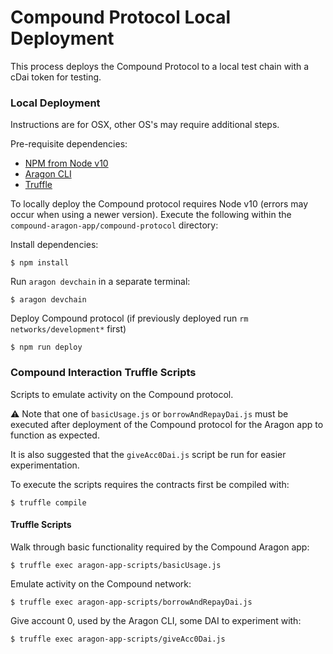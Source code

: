 # Compound Protocol Local Deployment

This process deploys the Compound Protocol to a local test chain with a cDai token for testing. 

### Local Deployment 
Instructions are for OSX, other OS's may require additional steps.

Pre-requisite dependencies:
- [NPM from Node v10](https://nodejs.org/en/download/)
- [Aragon CLI](https://github.com/aragon/aragon-cli)
- [Truffle](https://github.com/trufflesuite/truffle)

To locally deploy the Compound protocol requires Node v10 (errors may occur when using a newer version). Execute the following within the `compound-aragon-app/compound-protocol` directory:

Install dependencies:
```
$ npm install
```

Run `aragon devchain` in a separate terminal:
```
$ aragon devchain
```

Deploy Compound protocol (if previously deployed run `rm networks/development*` first)
```
$ npm run deploy
```  


### Compound Interaction Truffle Scripts
Scripts to emulate activity on the Compound protocol. 

:warning: Note that one of `basicUsage.js` or `borrowAndRepayDai.js` must be
executed after deployment of the Compound protocol for the Aragon app to function as expected.

It is also suggested that the `giveAcc0Dai.js` script be run for easier experimentation.

To execute the scripts requires the contracts first be compiled with:
```
$ truffle compile
```

#### Truffle Scripts

Walk through basic functionality required by the Compound Aragon app:
```
$ truffle exec aragon-app-scripts/basicUsage.js
```  

Emulate activity on the Compound network:
```
$ truffle exec aragon-app-scripts/borrowAndRepayDai.js
```

Give account 0, used by the Aragon CLI, some DAI to experiment with:
```
$ truffle exec aragon-app-scripts/giveAcc0Dai.js
```